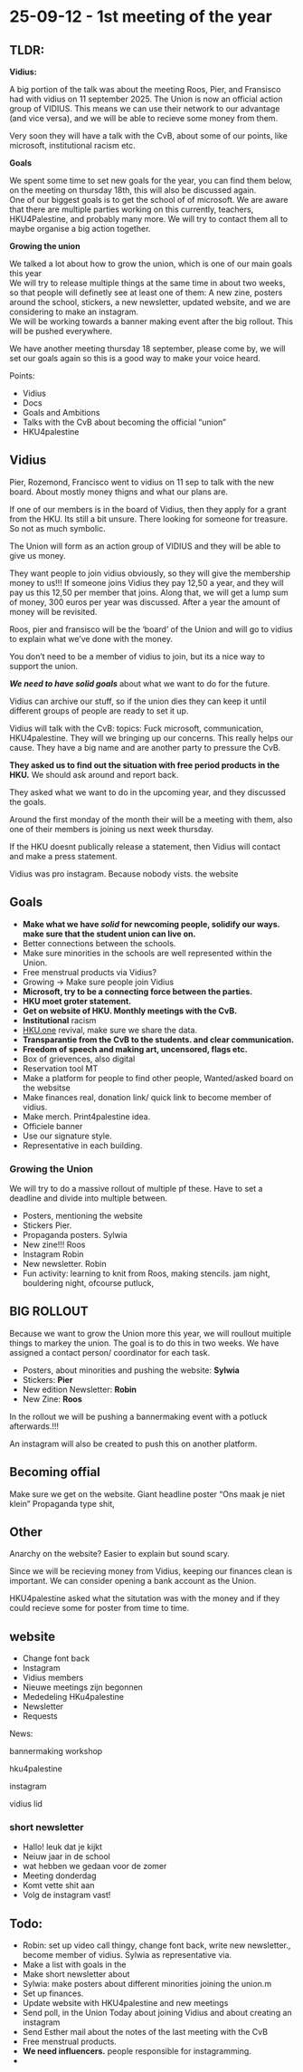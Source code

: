 # 25-09-12 - 1st meeting of the year

## TLDR:

**Vidius:**

A big portion of the talk was about the meeting Roos, Pier, and Fransisco had with vidius on 11 september 2025. The Union is now an official action group of VIDIUS. This means we can use their network to our advantage (and vice versa), and we will be able to recieve some money from them.

Very soon they will have a talk with the CvB, about some of our points, like microsoft, institutional racism etc.

**Goals**

We spent some time to set new goals for the year, you can find them below, on the meeting on thursday 18th, this will also be discussed again.  
One of our biggest goals is to get the school of of microsoft. We are aware that there are multiple parties working on this currently, teachers, HKU4Palestine, and probably many more. We will try to contact them all to maybe organise a big action together.

**Growing the union**

We talked a lot about how to grow the union, which is one of our main goals this year  
We will try to release multiple things at the same time in about two weeks, so that people will definetly see at least one of them: A new zine, posters around the school, stickers, a new newsletter, updated website, and we are considering to make an instagram.  
We will be working towards a banner making event after the big rollout. This will be pushed everywhere.

We have another meeting thursday 18 september, please come by, we will set our goals again so this is a good way to make your voice heard.

Points:

- Vidius
- Docs
- Goals and Ambitions
- Talks with the CvB about becoming the official “union”
- HKU4palestine

## **Vidius**

Pier, Rozemond, Francisco went to vidius on 11 sep to talk with the new board. About mostly money thigns and what our plans are.

If one of our members is in the board of Vidius, then they apply for a grant from the HKU. Its still a bit unsure. There looking for someone for treasure. So not as much symbolic.

The Union will form as an action group of VIDIUS and they will be able to give us money.

They want people to join vidius obviously, so they will give the membership money to us!!! If someone joins Vidius they pay 12,50 a year, and they will pay us this 12,50 per member that joins. Along that, we will get a lump sum of money, 300 euros per year was discussed. After a year the amount of money will be revisited.

Roos, pier and fransisco will be the ‘board’ of the Union and will go to vidius to explain what we’ve done with the money.

You don’t need to be a member of vidius to join, but its a nice way to support the union.

**_We need to have solid goals_** about what we want to do for the future.

Vidius can archive our stuff, so if the union dies they can keep it until different groups of people are ready to set it up.

Vidius will talk with the CvB: topics: Fuck microsoft, communication, HKU4palestine. They will we bringing up our concerns. This really helps our cause. They have a big name and are another party to pressure the CvB.

**They asked us to find out the situation with free period products in the HKU.** We should ask around and report back.

They asked what we want to do in the upcoming year, and they discussed the goals.

Around the first monday of the month their will be a meeting with them, also one of their members is joining us next week thursday.

If the HKU doesnt publically release a statement, then Vidius will contact and make a press statement.

Vidius was pro instagram. Because nobody vists. the website

## **Goals**

- **Make what we have _solid_ for newcoming people, solidify our ways. make sure that the student union can live on.**
- Better connections between the schools.
- Make sure minorities in the schools are well represented within the Union.
- Free menstrual products via Vidius?
- Growing → Make sure people join Vidius
- **Microsoft, try to be a connecting force between the parties.**
- **HKU moet groter statement.**
- **Get on website of HKU. Monthly meetings with the CvB.**
- **Institutional** racism
- [HKU.one](http://HKU.one) revival, make sure we share the data.
- **Transparantie from the CvB to the students. and clear communication.**
- **Freedom of speech and making art, uncensored, flags etc.**
- Box of grievences, also digital
- Reservation tool MT
- Make a platform for people to find other people, Wanted/asked board on the websitse
- Make finances real, donation link/ quick link to become member of vidius.
- Make merch. Print4palestine idea.
- Officiele banner
- Use our signature style.
- Representative in each building.

### **Growing the Union**

We will try to do a massive rollout of multiple pf these. Have to set a deadline and divide into multiple between.

- Posters, mentioning the website
- Stickers Pier.
- Propaganda posters. Sylwia
- New zine!!! Roos
- Instagram Robin
- New newsletter. Robin
- Fun activity: learning to knit from Roos, making stencils. jam night, bouldering night, ofcourse putluck,

## BIG ROLLOUT

Because we want to grow the Union more this year, we will roullout muitiple things to markey the union. The goal is to do this in two weeks. We have assigned a contact person/ coordinator for each task.

- Posters, about minorities and pushing the website: **Sylwia**
- Stickers: **Pier**
- New edition Newsletter: **Robin**
- New Zine: **Roos**

In the rollout we will be pushing a bannermaking event with a potluck afterwards.!!!

An instagram will also be created to push this on another platform.

## **Becoming offial**

Make sure we get on the website. Giant headline poster “Ons maak je niet klein” Propaganda type shit,

## **Other**

Anarchy on the website? Easier to explain but sound scary.

Since we will be recieving money from Vidius, keeping our finances clean is important. We can consider opening a bank account as the Union.

HKU4palestine asked what the situtation was with the money and if they could recieve some for poster from time to time.

## website

- Change font back
- Instagram
- Vidius members
- Nieuwe meetings zijn begonnen
- Mededeling HKu4palestine
- Newsletter
- Requests

News:

bannermaking workshop

hku4palestine

instagram

vidius lid

### short newsletter

- Hallo! leuk dat je kijkt
- Neiuw jaar in de school
- wat hebben we gedaan voor de zomer
- Meeting donderdag
- Komt vette shit aan
- Volg de instagram vast!

## Todo:

- Robin: set up video call thingy, change font back, write new newsletter., become member of vidius. Sylwia as representative via.
- Make a list with goals in the
- Make short newsletter about
- Sylwia: make posters about different minorities joining the union.m
- Set up finances.
- Update website with HKU4palestine and new meetings
- Send poll, in the Union Today about joining Vidius and about creating an instagram
- Send Esther mail about the notes of the last meeting with the CvB
- Free menstrual products.
- **We need influencers.** people responsible for instagramming.
-
